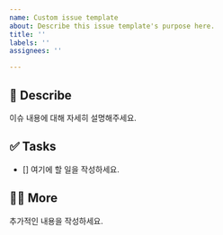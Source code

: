 ```yaml
---
name: Custom issue template
about: Describe this issue template's purpose here.
title: ''
labels: ''
assignees: ''

---
```


## 📄 Describe
이슈 내용에 대해 자세히 설명해주세요.

## ✅ Tasks
- [] 여기에 할 일을 작성하세요.

## 🙋🏻 More
추가적인 내용을 작성하세요.
